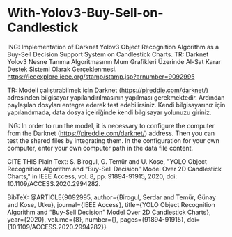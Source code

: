 # With-Yolov3-Buy-Sell-on-Candlestick
ING: Implementation of Darknet Yolov3 Object Recognition Algorithm as a Buy-Sell Decision Support System on Candlestick Charts.
TR: Darknet Yolov3 Nesne Tanıma Algoritmasının Mum Grafikleri Üzerinde Al-Sat Karar Destek Sistemi Olarak Gerçeklenmesi.
https://ieeexplore.ieee.org/stamp/stamp.jsp?arnumber=9092995

TR: Modeli çalıştırabilmek için Darknet (https://pjreddie.com/darknet/) adresinden bilgisayar yapılandırılmasının yapılması gerekmektedir. Ardından paylaşılan dosyları entegre ederek test edebilirsiniz. Kendi bilgisayarınız için yapılandımada, data dosya içeiriğinde kendi bilgisayar yolunuzu giriniz.

ING: In order to run the model, it is necessary to configure the computer from the Darknet (https://pjreddie.com/darknet/) address. Then you can test the shared files by integrating them. In the configuration for your own computer, enter your own computer path in the data file content.

CITE THIS
Plain Text:
S. Birogul, G. Temür and U. Kose, "YOLO Object Recognition Algorithm and “Buy-Sell Decision” Model Over 2D Candlestick Charts," in IEEE Access, vol. 8, pp. 91894-91915, 2020, doi: 10.1109/ACCESS.2020.2994282.

BibTeX:
@ARTICLE{9092995,
  author={Birogul, Serdar and Temür, Günay and Kose, Utku},
  journal={IEEE Access}, 
  title={YOLO Object Recognition Algorithm and “Buy-Sell Decision” Model Over 2D Candlestick Charts}, 
  year={2020},
  volume={8},
  number={},
  pages={91894-91915},
  doi={10.1109/ACCESS.2020.2994282}}
